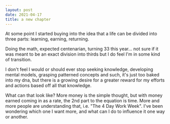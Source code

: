 ```yaml
---
layout: post
date: 2021-04-17
title: a new chapter
---
```

At some point I started buying into the idea that a life can be divided into three parts: learning, earning, returning.

Doing the math, expected centenarian, turning 33 this year... not sure if it was meant to be an exact division into thirds but I do feel I'm in some kind of transition.

I don't feel I would or should ever stop seeking knowledge, developing mental models, grasping patterned concepts and such, it's just too baked into my dna, but there is a growing desire for a greater reward for my efforts and actions based off all that knowledge.

What can that look like? More money is the simple thought, but with money earned coming in as a rate, the 2nd part to the equation is time. More and more people are understanding that, i.e. "The 4 Day Work Week". I've been wondering which one I want more, and what can I do to influence it one way or another.